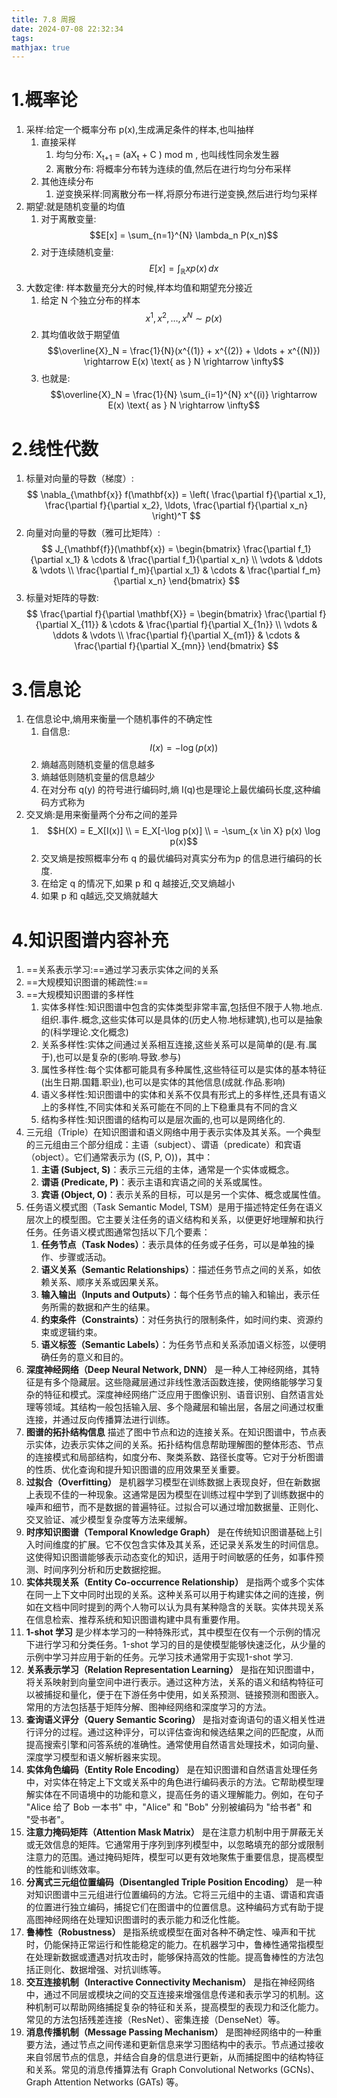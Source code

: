 ```yaml
---
title: 7.8 周报
date: 2024-07-08 22:32:34
tags:
mathjax: true
---
```


# 1.概率论
1. 采样:给定一个概率分布 p(x),生成满足条件的样本,也叫抽样
	1. 直接采样
		1. 均匀分布: X<sub>t+1</sub> = (aX<sub>t</sub> + C ) mod m , 也叫线性同余发生器 
		2. 离散分布: 将概率分布转为连续的值,然后在进行均匀分布采样
	2. 其他连续分布
		1. 逆变换采样:同离散分布一样,将原分布进行逆变换,然后进行均匀采样
2. 期望:就是随机变量的均值
	1. 对于离散变量:$$E[x] = \sum_{n=1}^{N} \lambda_n P(x_n)$$
	2. 对于连续随机变量:$$E[x] = \int_{\mathbb{R}} x p(x) \, dx$$
3. 大数定律: 样本数量充分大的时候,样本均值和期望充分接近
	1. 给定 N 个独立分布的样本 $$x^{1}, x^{2}, \ldots, x^{N} \sim p(x)$$
	2. 其均值收敛于期望值$$\overline{X}_N = \frac{1}{N}(x^{(1)} + x^{(2)} + \ldots + x^{(N)}) \rightarrow E(x) \text{ as } N \rightarrow \infty$$
	3. 也就是:$$\overline{X}_N = \frac{1}{N} \sum_{i=1}^{N} x^{(i)} \rightarrow E(x) \text{ as } N \rightarrow \infty$$
# 2.线性代数
1. 标量对向量的导数（梯度）: $$ \nabla_{\mathbf{x}} f(\mathbf{x}) = \left( \frac{\partial f}{\partial x_1}, \frac{\partial f}{\partial x_2}, \ldots, \frac{\partial f}{\partial x_n} \right)^T $$
2. 向量对向量的导数（雅可比矩阵）: $$ J_{\mathbf{f}}(\mathbf{x}) = \begin{bmatrix} \frac{\partial f_1}{\partial x_1} & \cdots & \frac{\partial f_1}{\partial x_n} \\ \vdots & \ddots & \vdots \\ \frac{\partial f_m}{\partial x_1} & \cdots & \frac{\partial f_m}{\partial x_n} \end{bmatrix} $$
3. 标量对矩阵的导数: $$ \frac{\partial f}{\partial \mathbf{X}} = \begin{bmatrix} \frac{\partial f}{\partial X_{11}} & \cdots & \frac{\partial f}{\partial X_{1n}} \\ \vdots & \ddots & \vdots \\ \frac{\partial f}{\partial X_{m1}} & \cdots & \frac{\partial f}{\partial X_{mn}} \end{bmatrix} $$
# 3.信息论
1. 在信息论中,熵用来衡量一个随机事件的不确定性
	1. 自信息: $$I(x) = -\log(p(x))$$
	2. 熵越高则随机变量的信息越多
	3. 熵越低则随机变量的信息越少
	4. 在对分布 q(y) 的符号进行编码时,熵 I(q)也是理论上最优编码长度,这种编码方式称为
2. 交叉熵:是用来衡量两个分布之间的差异
	1.  $$H(X) = E_X[I(x)] \\
= E_X[-\log p(x)] \\
= -\sum_{x \in X} p(x) \log p(x)$$
	2. 交叉熵是按照概率分布 q 的最优编码对真实分布为p 的信息进行编码的长度.
	3. 在给定 q 的情况下,如果 p 和 q 越接近,交叉熵越小
	4. 如果 p 和 q越远,交叉熵就越大

# 4.知识图谱内容补充
1. ==关系表示学习:==通过学习表示实体之间的关系
2. ==大规模知识图谱的稀疏性:==
3. ==大规模知识图谱的多样性
	1. 实体多样性:知识图谱中包含的实体类型非常丰富,包括但不限于人物.地点.组织.事件.概念,这些实体可以是具体的(历史人物.地标建筑),也可以是抽象的(科学理论.文化概念)
	2. 关系多样性:实体之间通过关系相互连接,这些关系可以是简单的(是.有.属于),也可以是复杂的(影响.导致.参与)
	3. 属性多样性:每个实体都可能具有多种属性,这些特征可以是实体的基本特征(出生日期.国籍.职业),也可以是实体的其他信息(成就.作品.影响)
	4. 语义多样性:知识图谱中的实体和关系不仅具有形式上的多样性,还具有语义上的多样性,不同实体和关系可能在不同的上下稳重具有不同的含义
	5. 结构多样性:知识图谱的结构可以是层次画的,也可以是网络化的. 
4. 三元组（Triple）在知识图谱和语义网络中用于表示实体及其关系。一个典型的三元组由三个部分组成：主语（subject）、谓语（predicate）和宾语（object）。它们通常表示为 \((S, P, O)\)，其中：
	1. **主语 (Subject, S)**：表示三元组的主体，通常是一个实体或概念。
	2. **谓语 (Predicate, P)**：表示主语和宾语之间的关系或属性。
	3. **宾语 (Object, O)**：表示关系的目标，可以是另一个实体、概念或属性值。
5. 任务语义模式图（Task Semantic Model, TSM）是用于描述特定任务在语义层次上的模型图。它主要关注任务的语义结构和关系，以便更好地理解和执行任务。任务语义模式图通常包括以下几个要素：
	1. **任务节点（Task Nodes）**：表示具体的任务或子任务，可以是单独的操作、步骤或活动。
	2. **语义关系（Semantic Relationships）**：描述任务节点之间的关系，如依赖关系、顺序关系或因果关系。
	3. **输入输出（Inputs and Outputs）**：每个任务节点的输入和输出，表示任务所需的数据和产生的结果。
	4. **约束条件（Constraints）**：对任务执行的限制条件，如时间约束、资源约束或逻辑约束。
	5. **语义标签（Semantic Labels）**：为任务节点和关系添加语义标签，以便明确任务的意义和目的。
6. **深度神经网络（Deep Neural Network, DNN）** 是一种人工神经网络，其特征是有多个隐藏层。这些隐藏层通过非线性激活函数连接，使网络能够学习复杂的特征和模式。深度神经网络广泛应用于图像识别、语音识别、自然语言处理等领域。其结构一般包括输入层、多个隐藏层和输出层，各层之间通过权重连接，并通过反向传播算法进行训练。
7. **图谱的拓扑结构信息** 描述了图中节点和边的连接关系。在知识图谱中，节点表示实体，边表示实体之间的关系。拓扑结构信息帮助理解图的整体形态、节点的连接模式和局部结构，如度分布、聚类系数、路径长度等。它对于分析图谱的性质、优化查询和提升知识图谱的应用效果至关重要。
8. **过拟合（Overfitting）** 是机器学习模型在训练数据上表现良好，但在新数据上表现不佳的一种现象。这通常是因为模型在训练过程中学到了训练数据中的噪声和细节，而不是数据的普遍特征。过拟合可以通过增加数据量、正则化、交叉验证、减少模型复杂度等方法来缓解。
9. **时序知识图谱（Temporal Knowledge Graph）** 是在传统知识图谱基础上引入时间维度的扩展。它不仅包含实体及其关系，还记录关系发生的时间信息。这使得知识图谱能够表示动态变化的知识，适用于时间敏感的任务，如事件预测、时间序列分析和历史数据挖掘。
10. **实体共现关系（Entity Co-occurrence Relationship）** 是指两个或多个实体在同一上下文中同时出现的关系。这种关系可以用于构建实体之间的连接，例如在文档中同时提到的两个人物可以认为具有某种隐含的关联。实体共现关系在信息检索、推荐系统和知识图谱构建中具有重要作用。
11. **1-shot 学习** 是少样本学习的一种特殊形式，其中模型在仅有一个示例的情况下进行学习和分类任务。1-shot 学习的目的是使模型能够快速泛化，从少量的示例中学习并应用于新的任务。元学习技术通常用于实现1-shot 学习.
12. **关系表示学习（Relation Representation Learning）** 是指在知识图谱中，将关系映射到向量空间中进行表示。通过这种方法，关系的语义和结构特征可以被捕捉和量化，便于在下游任务中使用，如关系预测、链接预测和图嵌入。常用的方法包括基于矩阵分解、图神经网络和深度学习的方法。
13. **查询语义评分（Query Semantic Scoring）** 是指对查询语句的语义相关性进行评分的过程。通过这种评分，可以评估查询和候选结果之间的匹配度，从而提高搜索引擎和问答系统的准确性。通常使用自然语言处理技术，如词向量、深度学习模型和语义解析器来实现。
14. **实体角色编码（Entity Role Encoding）** 是在知识图谱和自然语言处理任务中，对实体在特定上下文或关系中的角色进行编码表示的方法。它帮助模型理解实体在不同语境中的功能和意义，提高任务的语义理解能力。例如，在句子 "Alice 给了 Bob 一本书" 中，"Alice" 和 "Bob" 分别被编码为 "给书者" 和 "受书者"。
15. **注意力掩码矩阵（Attention Mask Matrix）** 是在注意力机制中用于屏蔽无关或无效信息的矩阵。它通常用于序列到序列模型中，以忽略填充的部分或限制注意力的范围。通过掩码矩阵，模型可以更有效地聚焦于重要信息，提高模型的性能和训练效率。
16. **分离式三元组位置编码（Disentangled Triple Position Encoding）** 是一种对知识图谱中三元组进行位置编码的方法。它将三元组中的主语、谓语和宾语的位置进行独立编码，捕捉它们在图谱中的位置信息。这种编码方式有助于提高图神经网络在处理知识图谱时的表示能力和泛化性能。
17. **鲁棒性（Robustness）** 是指系统或模型在面对各种不确定性、噪声和干扰时，仍能保持正常运行和性能稳定的能力。在机器学习中，鲁棒性通常指模型在处理新数据或遭遇对抗攻击时，能够保持高效的性能。提高鲁棒性的方法包括正则化、数据增强、对抗训练等。
18. **交互连接机制（Interactive Connectivity Mechanism）** 是指在神经网络中，通过不同层或模块之间的交互连接来增强信息传递和表示学习的机制。这种机制可以帮助网络捕捉复杂的特征和关系，提高模型的表现力和泛化能力。常见的方法包括残差连接（ResNet）、密集连接（DenseNet）等。
19. **消息传播机制（Message Passing Mechanism）** 是图神经网络中的一种重要方法，通过节点之间传递和更新信息来学习图结构中的表示。节点通过接收来自邻居节点的信息，并结合自身的信息进行更新，从而捕捉图中的结构特征和关系。常见的消息传播算法有 Graph Convolutional Networks (GCNs)、Graph Attention Networks (GATs) 等。